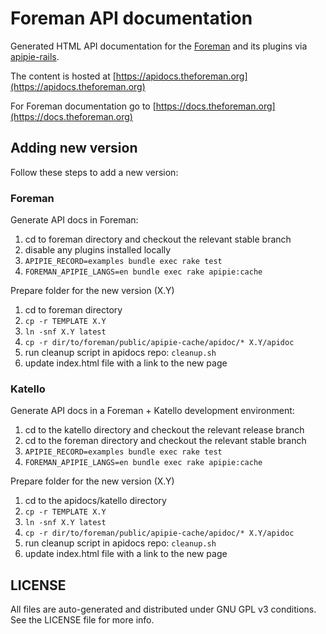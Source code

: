 # Foreman API documentation

Generated HTML API documentation for the [Foreman](https://www.theforeman.org)
and its plugins via [apipie-rails](https://github.com/Apipie/apipie-rails).

The content is hosted at [https://apidocs.theforeman.org](https://apidocs.theforeman.org)

For Foreman documentation go to [https://docs.theforeman.org](https://docs.theforeman.org)

## Adding new version

Follow these steps to add a new version:

### Foreman

Generate API docs in Foreman:

1. cd to foreman directory and checkout the relevant stable branch
1. disable any plugins installed locally
1. `APIPIE_RECORD=examples bundle exec rake test`
1. `FOREMAN_APIPIE_LANGS=en bundle exec rake apipie:cache`

Prepare folder for the new version (X.Y)

1. cd to foreman directory
1. `cp -r TEMPLATE X.Y`
1. `ln -snf X.Y latest`
1. `cp -r dir/to/foreman/public/apipie-cache/apidoc/* X.Y/apidoc`
1. run cleanup script in apidocs repo: `cleanup.sh`
1. update index.html file with a link to the new page

### Katello

Generate API docs in a Foreman + Katello development environment:

1. cd to the katello directory and checkout the relevant release branch
1. cd to the foreman directory and checkout the relevant stable branch
1. `APIPIE_RECORD=examples bundle exec rake test`
1. `FOREMAN_APIPIE_LANGS=en bundle exec rake apipie:cache`

Prepare folder for the new version (X.Y)

1. cd to the apidocs/katello directory
1. `cp -r TEMPLATE X.Y`
1. `ln -snf X.Y latest`
1. `cp -r dir/to/foreman/public/apipie-cache/apidoc/* X.Y/apidoc`
1. run cleanup script in apidocs repo: `cleanup.sh`
1. update index.html file with a link to the new page

## LICENSE

All files are auto-generated and distributed under GNU GPL v3 conditions. See
the LICENSE file for more info.

